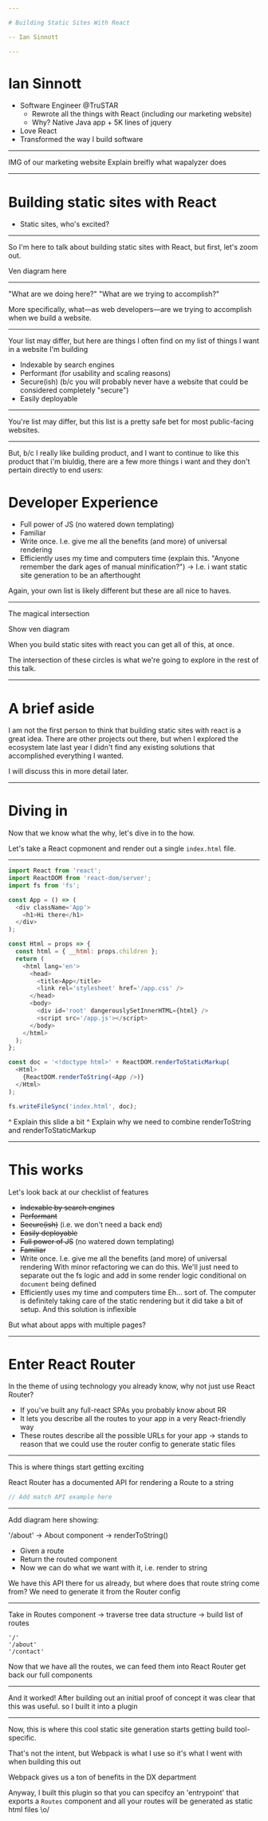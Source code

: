 ```yaml
---

# Building Static Sites With React

-- Ian Sinnott

---
```


# Ian Sinnott

* Software Engineer @TruSTAR
  * Rewrote all the things with React (including our marketing website)
  * Why? Native Java app + 5K lines of jquery
* Love React
* Transformed the way I build software

---

IMG of our marketing website
Explain breifly what wapalyzer does

---

# Building static sites with React

* Static sites, who's excited?

--- 

So I'm here to talk about building static sites with React, but first, let's zoom out.

Ven diagram here

---

"What are we doing here?"
"What are we trying to accomplish?"

More specifically, what—as web developers—are we trying to accomplish when we build a website.

---

Your list may differ, but here are things I often find on my list of things I want in a website I'm building

* Indexable by search engines
* Performant (for usability and scaling reasons)
* Secure(ish) (b/c you will probably never have a website that could be considered completely "secure")
* Easily deployable

---

You're list may differ, but this list is a pretty safe bet for most public-facing websites.

---

But, b/c I really like building product, and I want to continue to like this product that i'm biuldig, there are a few more things i want and they don't pertain directly to end users:

# Developer Experience

* Full power of JS (no watered down templating)
* Familiar
* Write once. I.e. give me all the benefits (and more) of universal rendering
* Efficiently uses my time and computers time (explain this. "Anyone remember the dark ages of manual minification?") -> I.e. i want static site generation to be an afterthought

Again, your own list is likely different but these are all nice to haves.

---

The magical intersection

Show ven diagram

When you build static sites with react you can get all of this, at once.

The intersection of these circles is what we're going to explore in the rest of this talk.

---

# A brief aside
 
I am not the first person to think that building static sites with react is a great idea. There are other projects out there, but when I explored the ecosystem late last year I didn't find any existing solutions that accomplished everything I wanted.

I will discuss this in more detail later.

---

# Diving in

Now that we know what the why, let's dive in to the how.

Let's take a React copmonent and render out a single `index.html` file.

---

```js
import React from 'react';
import ReactDOM from 'react-dom/server';
import fs from 'fs';

const App = () => (
  <div className='App'>
    <h1>Hi there</h1>
  </div>
);

const Html = props => {
  const html = { __html: props.children };
  return (
    <html lang='en'>
      <head>
        <title>App</title>
        <link rel='stylesheet' href='/app.css' />
      </head>
      <body>
        <div id='root' dangerouslySetInnerHTML={html} />
        <script src='/app.js'></script>
      </body>
    </html>
  );
};

const doc = '<!doctype html>' + ReactDOM.renderToStaticMarkup(
  <Html>
    {ReactDOM.renderToString(<App />)}
  </Html>
);

fs.writeFileSync('index.html', doc);
```

^ Explain this slide a bit
^ Explain why we need to combine renderToString and renderToStaticMarkup

---

# This works

Let's look back at our checklist of features

* ~~Indexable by search engines~~
* ~~Performant~~ 
* ~~Secure(ish)~~  (i.e. we don't need a back end)
* ~~Easily deployable~~
* ~~Full power of JS~~ (no watered down templating)
* ~~Familiar~~
* Write once. I.e. give me all the benefits (and more) of universal rendering
  With minor refactoring we can do this. We'll just need to separate out the fs logic and add in some render logic conditional on `document` being defined
* Efficiently uses my time and computers time
  Eh... sort of. The computer is definitely taking care of the static rendering but it did take a bit of setup. And this solution is inflexible

But what about apps with multiple pages?

---

# Enter React Router

In the theme of using technology you already know, why not just use React Router?

* If you've built any full-react SPAs you probably know about RR
* It lets you describe all the routes to your app in a very React-friendly way
* These routes describe all the possible URLs for your app -> stands to reason that we could use the router config to generate static files

---

This is where things start getting exciting

React Router has a documented API for rendering a Route to a string

```js
// Add match API example here
```

---

Add diagram here showing:

'/about' -> About component -> renderToString(<About />)

* Given a route
* Return the routed component
* Now we can do what we want with it, i.e. render to string

We have this API there for us already, but where does that route string come from? We need to generate it from the Router config

---

Take in Routes component -> traverse tree data structure -> build list of routes

```
'/'
'/about'
'/contact'
```

Now that we have all the routes, we can feed them into React Router get back our full components

---

And it worked! After building out an initial proof of concept it was clear that this was useful. so I built it into a plugin

---

Now, this is where this cool static site generation starts getting build tool-specific. 

That's not the intent, but Webpack is what I use so it's what I went with when building this out

Webpack gives us a ton of benefits in the DX department

Anyway, I built this plugin so that you can specifcy an 'entrypoint' that exports a `Routes` component and all your routes will be generated as static html files \o/


